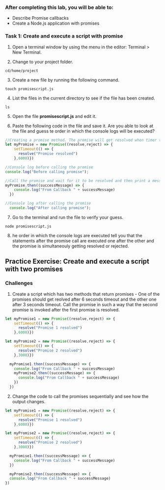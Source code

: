 ### After completing this lab, you will be able to:

* Describe Promise callbacks
* Create a Node.js application with promises

### Task 1: Create and execute a script with promise

1. Open a terminal window by using the menu in the editor: Terminal > New Terminal.

2. Change to your project folder.

```
cd/home/project
```

3. Create a new file by running the following command.

```
touch promisescript.js
```

4. List the files in the current directory to see if the file has been created.

```
ls
```

5. Open the file <b> promisescript.js</b> and edit it.

6. Paste the following code in the file and save it. Are you able to look at the file and guess te order in which the console logs will be executed?

```JavaScript
//Creating a promise method. The promise will get resolved when timer times out after 6 seconds.
let myPromise = new Promise((resolve,reject) => {
    setTimeout(() => {
      resolve("Promise resolved")
    },6000)})

//Console log before calling the promise
console.log("Before calling promise");

//Call the promise and wait for it to be resolved and then print a message.
myPromise.then((successMessage) => {
    console.log("From Callback " + successMessage)
  })

//Console log after calling the promise
  console.log("After calling promise");
```

7. Go to the terminal and run the file to verify your guess.
```
node promisescript.js
```

8. he order in which the console logs are executed tell you that the statements after the promise call are executed one after the other and the promise is simultaneouly getting resolved or rejected.

## Practice Exercise: Create and execute a script with two promises

### Challenges

1. Create a script which has two methods that return promises - One of the promises should get reolved after 6 seconds timeout and the other one after 3 seconds timeout. Call the promise in such a way that the second promise is invoked after the first promise is resolved.

```JavaScript
let myPromise1 = new Promise((resolve,reject) => {
    setTimeout(() => {
      resolve("Promise 1 resolved")
    },6000)})

let myPromise2 = new Promise((resolve,reject) => {
    setTimeout(() => {
      resolve("Promise 2 resolved")
    },3000)})

  myPromise1.then((successMessage) => {
    console.log("From Callback " + successMessage)
    myPromise2.then((successMessage) => {
      console.log("From Callback " + successMessage)
    })
  })
```

2. Change the code to call the promises sequentially and see how the output changes.

```Javascript
let myPromise1 = new Promise((resolve,reject) => {
    setTimeout(() => {
      resolve("Promise 1 resolved")
    },6000)})

let myPromise2 = new Promise((resolve,reject) => {
    setTimeout(() => {
      resolve("Promise 2 resolved")
    },3000)})

  myPromise1.then((successMessage) => {
    console.log("From Callback " + successMessage)
  })

  myPromise2.then((successMessage) => {
  console.log("From Callback " + successMessage)
})
```
